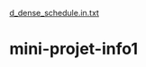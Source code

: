 [d_dense_schedule.in.txt](https://github.com/khalilmj13/mini-projet-info1/files/8647910/d_dense_schedule.in.txt)
# mini-projet-info1

